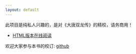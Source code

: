 ```yaml
---
layout: default
---
```

此项目是纯私人兴趣的，是对《大唐双龙传》的精校，请务商用！

* [HTML版本在线阅读](book)

欢迎大家参与本书的校订: [github](https://github.com/jazzi/goMaster)


